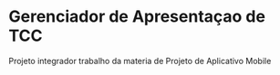 # Gerenciador de Apresentaçao de TCC
Projeto integrador
trabalho da materia de Projeto de Aplicativo Mobile
